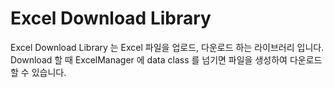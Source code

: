 # Excel Download Library
Excel Download Library 는 Excel 파일을 업로드, 다운로드 하는 라이브러리 입니다.  
Download 할 때 ExcelManager 에 data class 를 넘기면 파일을 생성하여 다운로드 할 수 있습니다.   